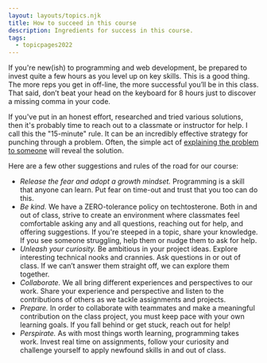 ```yaml
---
layout: layouts/topics.njk
title: How to succeed in this course
description: Ingredients for success in this course.
tags:
  - topicpages2022
---
```


If you're new(ish) to programming and web development, be prepared to invest quite a few hours as you level up on key skills. This is a good thing. The more reps you get in off-line, the more successful you’ll be in this class. That said, don’t beat your head on the keyboard for 8 hours just to discover a missing comma in your code.

If you've put in an honest effort, researched and tried various solutions, then it's probably time to reach out to a classmate or instructor for help. I call this the "15-minute" rule. It can be an incredibly effective strategy for punching through a problem.  Often, the simple act of [explaining the problem to someone](https://blog.adrianbolboaca.ro/2012/12/teddy-bear-pair-programming/) will reveal the solution.

Here are a few other suggestions and rules of the road for our course:

- *Release the fear and adopt a growth mindset.* Programming is a skill that anyone can learn. Put fear on time-out and trust that you too can do this.
- *Be kind.* We have a ZERO-tolerance policy on techtosterone. Both in and out of class, strive to create an environment where classmates feel comfortable asking any and all questions, reaching out for help, and offering suggestions. If you're steeped in a topic, share your knowledge. If you see someone struggling, help them or nudge them to ask for help.
- *Unleash your curiosity.* Be ambitious in your project ideas. Explore interesting technical nooks and crannies. Ask questions in or out of class. If we can’t answer them straight off, we can explore them together.
- *Collaborate.* We all bring different experiences and perspectives to our work. Share your experience and perspective and listen to the contributions of others as we tackle assignments and projects.
- *Prepare.* In order to collaborate with teammates and make a meaningful contribution on the class project, you must keep pace with your own learning goals. If you fall behind or get stuck, reach out for help!
- *Perspirate.* As with most things worth learning, programming takes work. Invest real time on assignments, follow your curiosity and challenge yourself to apply newfound skills in and out of class.

